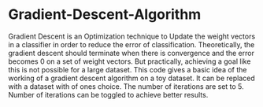 # Gradient-Descent-Algorithm
Gradient Descent is an Optimization technique to Update the weight vectors in a classifier in order to reduce the error of classification. Theoretically, the gradient descent should terminate when there is convergence and the error becomes 0 on a set of weight vectors. But practically, achieving a goal like this is not possible for a large dataset. This code gives a basic idea of the working of a gradient descent algorithm on a toy dataset. It can be replaced with a dataset with of ones choice. The number of iterations are set to 5. Number of iterations can be toggled to achieve better results.
